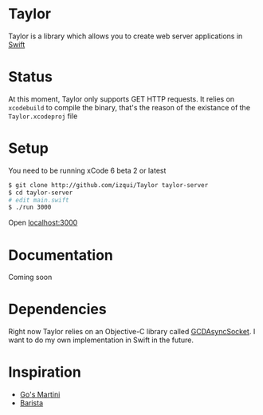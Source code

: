 Taylor
======

Taylor is a library which allows you to create web server applications in [Swift](https://developer.apple.com/swift/)

# Status

At this moment, Taylor only supports GET HTTP requests.
It relies on `xcodebuild` to compile the binary, that's the reason of the existance of the `Taylor.xcodeproj` file

# Setup

You need to be running xCode 6 beta 2 or latest
```.sh
$ git clone http://github.com/izqui/Taylor taylor-server
$ cd taylor-server
# edit main.swift
$ ./run 3000
```

Open [localhost:3000](http://localhost:3000)

# Documentation

Coming soon

# Dependencies

Right now Taylor relies on an Objective-C library called [GCDAsyncSocket](https://github.com/robbiehanson/CocoaAsyncSocket/). I want to do my own implementation in Swift in the future.

# Inspiration

* [Go's Martini](https://github.com/go-martini/martini)
* [Barista](https://github.com/SteveStreza/barista)

